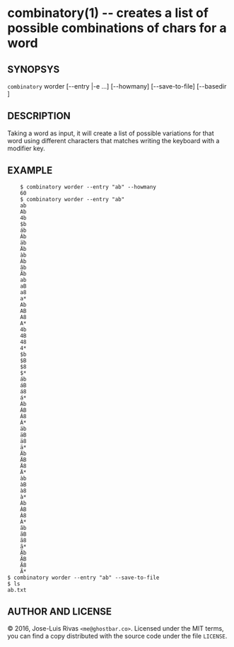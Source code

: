 combinatory(1) -- creates a list of possible combinations of chars for a word
=============================================================================

## SYNOPSYS

`combinatory` worder [--entry <string>|-e <string>...] [--howmany] [--save-to-file] [--basedir <path>]

## DESCRIPTION

Taking a word as input, it will create a list of possible variations for that
word using different characters that matches writing the keyboard with a
modifier key.

## EXAMPLE

		$ combinatory worder --entry "ab" --howmany
		60
		$ combinatory worder --entry "ab"
		ab
		Ab
		4b
		$b
		áb
		Áb
		äb
		Äb
		àb
		Àb
		ãb
		Ãb
		ab
		aB
		a8
		a*
		Ab
		AB
		A8
		A*
		4b
		4B
		48
		4*
		$b
		$B
		$8
		$*
		áb
		áB
		á8
		á*
		Áb
		ÁB
		Á8
		Á*
		äb
		äB
		ä8
		ä*
		Äb
		ÄB
		Ä8
		Ä*
		àb
		àB
		à8
		à*
		Àb
		ÀB
		À8
		À*
		ãb
		ãB
		ã8
		ã*
		Ãb
		ÃB
		Ã8
		Ã*
    $ combinatory worder --entry "ab" --save-to-file
    $ ls
    ab.txt

## AUTHOR AND LICENSE

© 2016, Jose-Luis Rivas `<me@ghostbar.co>`. Licensed under the MIT terms, you
can find a copy distributed with the source code under the file `LICENSE`.
